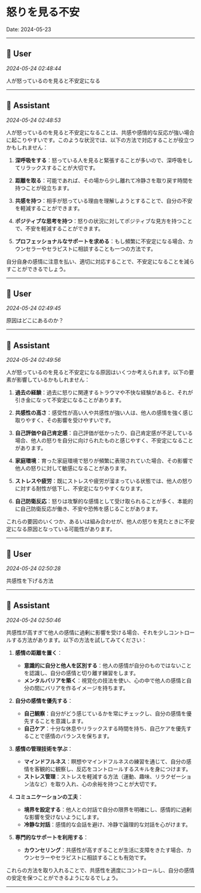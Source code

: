 # 怒りを見る不安

Date: 2024-05-23

---

## 👤 User
*2024-05-24 02:48:44*

人が怒っているのを見ると不安定になる

---

## 🤖 Assistant
*2024-05-24 02:48:53*

人が怒っているのを見ると不安定になることは、共感や感情的な反応が強い場合に起こりやすいです。このような状況では、以下の方法で対応することが役立つかもしれません：

1. **深呼吸をする**：怒っている人を見ると緊張することが多いので、深呼吸をしてリラックスすることが大切です。

2. **距離を取る**：可能であれば、その場から少し離れて冷静さを取り戻す時間を持つことが役立ちます。

3. **共感を持つ**：相手が怒っている理由を理解しようとすることで、自分の不安を軽減することができます。

4. **ポジティブな思考を持つ**：怒りの状況に対してポジティブな見方を持つことで、不安を軽減することができます。

5. **プロフェッショナルなサポートを求める**：もし頻繁に不安定になる場合、カウンセラーやセラピストに相談することも一つの方法です。

自分自身の感情に注意を払い、適切に対応することで、不安定になることを減らすことができるでしょう。

---

## 👤 User
*2024-05-24 02:49:45*

原因はどこにあるのか？

---

## 🤖 Assistant
*2024-05-24 02:49:56*

人が怒っているのを見ると不安定になる原因はいくつか考えられます。以下の要素が影響しているかもしれません：

1. **過去の経験**：過去に怒りに関連するトラウマや不快な経験があると、それが引き金になって不安定になることがあります。

2. **共感性の高さ**：感受性が高い人や共感性が強い人は、他人の感情を強く感じ取りやすく、その影響を受けやすいです。

3. **自己評価や自己肯定感**：自己評価が低かったり、自己肯定感が不足している場合、他人の怒りを自分に向けられたものと感じやすく、不安定になることがあります。

4. **家庭環境**：育った家庭環境で怒りが頻繁に表現されていた場合、その影響で他人の怒りに対して敏感になることがあります。

5. **ストレスや疲労**：既にストレスや疲労が溜まっている状態では、他人の怒りに対する耐性が低下し、不安定になりやすくなります。

6. **自己防衛反応**：怒りは攻撃的な感情として受け取られることが多く、本能的に自己防衛反応が働き、不安や恐怖を感じることがあります。

これらの要因のいくつか、あるいは組み合わせが、他人の怒りを見たときに不安定になる原因となっている可能性があります。

---

## 👤 User
*2024-05-24 02:50:28*

共感性を下げる方法

---

## 🤖 Assistant
*2024-05-24 02:50:46*

共感性が高すぎて他人の感情に過剰に影響を受ける場合、それを少しコントロールする方法があります。以下の方法を試してみてください：

1. **感情の距離を置く**：
   - **意識的に自分と他人を区別する**：他人の感情が自分のものではないことを認識し、自分の感情と切り離す練習をします。
   - **メンタルバリアを築く**：視覚化の技法を使い、心の中で他人の感情と自分の間にバリアを作るイメージを持ちます。

2. **自分の感情を優先する**：
   - **自己観察**：自分がどう感じているかを常にチェックし、自分の感情を優先することを意識します。
   - **自己ケア**：十分な休息やリラックスする時間を持ち、自己ケアを優先することで感情のバランスを保ちます。

3. **感情の管理技術を学ぶ**：
   - **マインドフルネス**：瞑想やマインドフルネスの練習を通じて、自分の感情を客観的に観察し、反応をコントロールするスキルを身につけます。
   - **ストレス管理**：ストレスを軽減する方法（運動、趣味、リラクゼーション法など）を取り入れ、心の余裕を持つことが大切です。

4. **コミュニケーションの工夫**：
   - **境界を設定する**：他人との対話で自分の限界を明確にし、感情的に過剰な影響を受けないようにします。
   - **冷静な対話**：感情的な会話を避け、冷静で論理的な対話を心がけます。

5. **専門的なサポートを利用する**：
   - **カウンセリング**：共感性が高すぎることが生活に支障をきたす場合、カウンセラーやセラピストに相談することも有効です。

これらの方法を取り入れることで、共感性を適度にコントロールし、自分の感情の安定を保つことができるようになるでしょう。

---
